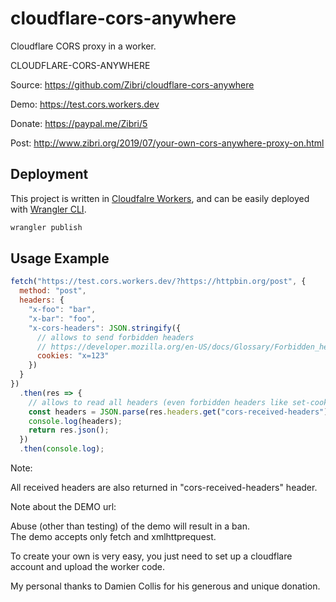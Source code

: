 # cloudflare-cors-anywhere

Cloudflare CORS proxy in a worker.

CLOUDFLARE-CORS-ANYWHERE

Source:
https://github.com/Zibri/cloudflare-cors-anywhere

Demo:
https://test.cors.workers.dev

Donate:
https://paypal.me/Zibri/5

Post:
http://www.zibri.org/2019/07/your-own-cors-anywhere-proxy-on.html

## Deployment

This project is written in [Cloudfalre Workers](https://workers.cloudflare.com/), and can be easily deployed with [Wrangler CLI](https://developers.cloudflare.com/workers/wrangler/install-and-update/).

```bash
wrangler publish
```

## Usage Example

```javascript
fetch("https://test.cors.workers.dev/?https://httpbin.org/post", {
  method: "post",
  headers: {
    "x-foo": "bar",
    "x-bar": "foo",
    "x-cors-headers": JSON.stringify({
      // allows to send forbidden headers
      // https://developer.mozilla.org/en-US/docs/Glossary/Forbidden_header_name
      cookies: "x=123"
    })
  }
})
  .then(res => {
    // allows to read all headers (even forbidden headers like set-cookies)
    const headers = JSON.parse(res.headers.get("cors-received-headers"));
    console.log(headers);
    return res.json();
  })
  .then(console.log);
```

Note:

All received headers are also returned in "cors-received-headers" header.

Note about the DEMO url:

Abuse (other than testing) of the demo will result in a ban.  
The demo accepts only fetch and xmlhttprequest.

To create your own is very easy, you just need to set up a cloudflare account and upload the worker code.

My personal thanks to Damien Collis for his generous and unique donation.
